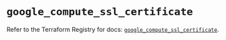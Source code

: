 # `google_compute_ssl_certificate`

Refer to the Terraform Registry for docs: [`google_compute_ssl_certificate`](https://registry.terraform.io/providers/hashicorp/google/6.36.0/docs/resources/compute_ssl_certificate).
